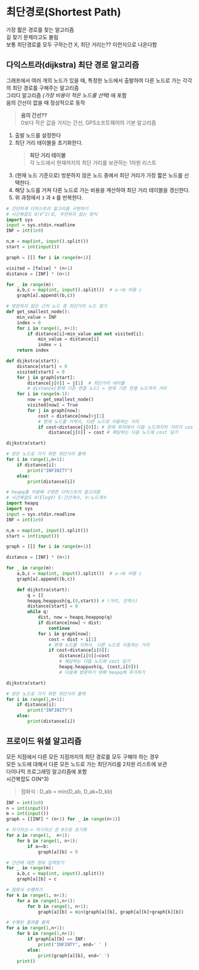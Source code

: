 # 최단경로(Shortest Path)

가장 짧은 경로를 찾는 알고리즘  
길 찾기 문제라고도 불림  
보통 최단경로를 모두 구하는건 X, 최단 거리는?? 이런식으로 나온다함

## 다익스트라(dijkstra) 최단 경로 알고리즘

그래프에서 여러 개의 노드가 있을 때, 특정한 노드에서 출발하여 다른 노드로 가는 각각의 최단 경로를 구해주는 알고리즘  
그리디 알고리즘 _(가장 비용이 적은 노드를 선택)_ 에 포함  
음의 간선이 없을 때 정상적으로 동작

> **음의 간선??**  
> 0보다 작은 값을 가지는 간선, GPS소프트웨어의 기본 알고리즘

1. 출발 노드를 설정한다
2. 최단 거리 테이블을 초기화한다.
   > **최단 거리 테이블**  
   > 각 노드에서 현재까지의 최단 거리를 보관하는 1차원 리스트
3. (현재 노드 기준으로) 방문하지 않은 노드 중에서 최단 거리가 가장 짧은 노드를 선택한다.
4. 해당 노드를 거쳐 다른 노드로 가는 비용을 계산하여 최단 거리 테이블을 갱신한다.
5. 위 과정에서 `3` 과 `4` 를 반복한다.

```python
# 간단하게 다익스트라 알고리즘 구현하기
# 시간복잡도 O(V^2)로, 추천하지 않는 방식
import sys
input = sys.stdin.readline
INF = int(1e9)

n,m = map(int, input().split())
start = int(input())

graph = [[] for i in range(n+1)]

visited = [false] * (n+1)
distance = [INF] * (n+1)

for _ in range(m):
    a,b,c = map(int, input().split())  # a->b 비용 c
    graph[a].append((b,c))

# 방문하지 않은 근처 노드 중 최단거리 노드 찾기
def get_smallest_node():
    min_value = INF
    index = 0
    for i in range(1, n+1):
        if distance[i]<min_value and not visited[i]:
            min_value = distance[i]
            index = i
    return index

def dijkstra(start):
    distance[start] = 0
    visited[start] = 0
    for j in graph[start]:
        distance[j[0]] = j[1]  # 최단거리 테이블
        # distance[현재 기준 연결 노드] = 현재 기준 연결 노드까지 거리
    for i in range(n-1):
        now = get_smallest_node()
        visited[now] = True
        for j in graph[now]:
            cost = distance[now]+j[1]
            # 현재 노드를 거쳐서, 다른 노드로 이동하는 거리
            if cost<distance[j[0]]: # 현재 위치에서 다음 노드까지의 거리가 cost보다 크면?
                distance[j[0]] = cost # 해당하는 다음 노드에 cost 담기

dijkstra(start)

# 모든 노드로 가기 위한 최단거리 출력
for i in range(1,n+1):
    if distance[i]:
        print("INFINITY")
    else:
        print(distance[i])

```

```python
# heapq를 이용해 구현한 다익스트라 알고리즘
# 시간복잡도 O(ElogV) E:간선개수, V:노드개수
import heapq
import sys
input = sys.stdin.readline
INF = int(1e9)

n,m = map(int, input().split())
start = int(input())

graph = [[] for i in range(n+1)]

distance = [INF] * (n+1)

for _ in range(m):
    a,b,c = map(int, input().split())  # a->b 비용 c
    graph[a].append((b,c))

    def dijkstra(start):
        q = []
        heapq.heappush(q,(0,start)) # (거리, 인덱스)
        distance[start] = 0
        while q:
            dist, now = heapq.heappop(q)
            if distance[now] < dist:
                continue
            for i in graph[now]:
                cost = dist + i[1]
                # 현재 노드를 거쳐서, 다른 노드로 이동하는 거리
                if cost<distance[i[0]]:
                    distance[i[0]]=cost
                    # 해당하는 다음 노드에 cost 담기
                    heapq.heappush(q, (cost,i[0]))
                    # 다음에 방문하기 위해 heapq에 추가하기

dijkstra(start)

# 모든 노드로 가기 위한 최단거리 출력
for i in range(1,n+1):
    if distance[i]:
        print("INFINITY")
    else:
        print(distance[i])

```

## 프로이드 워셜 알고리즘

모든 지점에서 다른 모든 지점까지의 최단 경로를 모두 구해야 하는 경우  
모든 노드에 대해서 다른 모든 노드로 가는 최단거리를 2차원 리스트에 보관  
다이나믹 프로그래밍 알고리즘에 포함  
시간복잡도 O(N^3)

> 점화식 : D_ab = min(D_ab, D_ak+D_kb)

```python
INF = int(1e9)
n = int(input())
m = int(input())
graph = [[INF] * (n+1) for _ in range(n+1)]

# 자기자신-> 자기자신 은 0으로 초기화
for a in range(1,  n+1):
    for b in range(1, n+1):
        if a==b:
            graph[a][b] = 0

# 간선에 대한 정보 입력받기
for _ in range(m):
    a,b,c = map(int, input().split())
    graph[a][b] = c

# 점화식 수행하기
for k in range(1, n+1):
    for a in range(1,n+1):
        for b in range(1, n+1):
            graph[a][b] = min(graph[a][b], graph[a][k]+graph[k][b])

# 수행된 결과물 출력
for a in range(1,n+1):
    for b in range(1,n+1):
        if graph[a][b] == INF:
            print("INFINTY", end=' ' )
        else:
            print(graph[a][b], end=' ')
    print()
```

